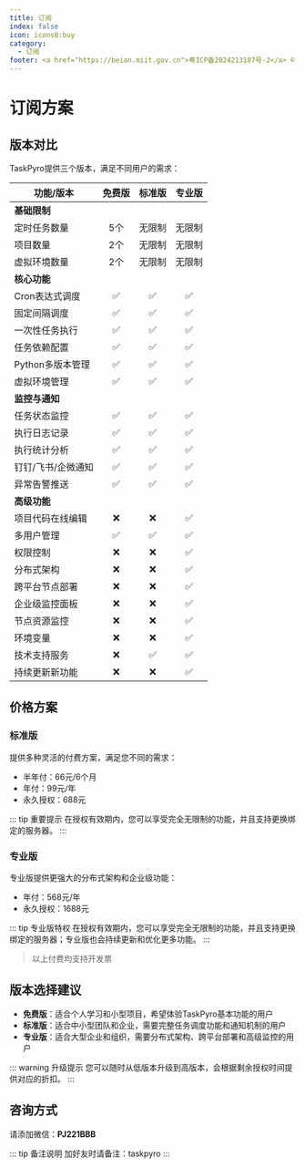 ```yaml
---
title: 订阅
index: false
icon: icons8:buy
category:
  - 订阅
footer: <a href="https://beian.miit.gov.cn">粤ICP备2024213187号-2</a> © 2025-至今 TaskPyro
---
```


# 订阅方案

## 版本对比

TaskPyro提供三个版本，满足不同用户的需求：

| 功能/版本 | 免费版 | 标准版 | 专业版 |
| --- | :---: | :---: | :---: |
| **基础限制** | | | |
| 定时任务数量 | 5个 | 无限制 | 无限制 |
| 项目数量 | 2个 | 无限制 | 无限制 |
| 虚拟环境数量 | 2个 | 无限制 | 无限制 |
| **核心功能** | | | |
| Cron表达式调度 | ✅ | ✅ | ✅ |
| 固定间隔调度 | ✅ | ✅ | ✅ |
| 一次性任务执行 | ✅ | ✅ | ✅ |
| 任务依赖配置 | ✅ | ✅ | ✅ |
| Python多版本管理 | ✅ | ✅ | ✅ |
| 虚拟环境管理 | ✅ | ✅ | ✅ |
| **监控与通知** | | | |
| 任务状态监控 | ✅ | ✅ | ✅ |
| 执行日志记录 | ✅ | ✅ | ✅ |
| 执行统计分析 | ✅ | ✅ | ✅ |
| 钉钉/飞书/企微通知 | ✅ | ✅ | ✅ |
| 异常告警推送 | ✅ | ✅ | ✅ |
| **高级功能** | | | |
| 项目代码在线编辑 | ❌ | ❌ | ✅ |
| 多用户管理 | ✅ | ✅ | ✅ |
| 权限控制 | ❌ | ❌ | ✅ |
| 分布式架构 | ❌ | ❌ | ✅ |
| 跨平台节点部署 | ❌ | ❌ | ✅ |
| 企业级监控面板 | ❌ | ❌ | ✅ |
| 节点资源监控 | ❌ | ❌ | ✅ |
| 环境变量 | ❌ | ❌ | ✅ |
| 技术支持服务 | ❌ | ✅ | ✅ |
| 持续更新新功能 | ❌ | ❌ | ✅ |

## 价格方案

### 标准版

提供多种灵活的付费方案，满足您不同的需求：

- 半年付：66元/6个月
- 年付：99元/年
- 永久授权：688元

::: tip 重要提示
在授权有效期内，您可以享受完全无限制的功能，并且支持更换绑定的服务器。
:::

### 专业版

专业版提供更强大的分布式架构和企业级功能：

- 年付：568元/年
- 永久授权：1688元

::: tip 专业版特权
在授权有效期内，您可以享受完全无限制的功能，并且支持更换绑定的服务器；专业版也会持续更新和优化更多功能。
:::


> 以上付费均支持开发票

## 版本选择建议

- **免费版**：适合个人学习和小型项目，希望体验TaskPyro基本功能的用户
- **标准版**：适合中小型团队和企业，需要完整任务调度功能和通知机制的用户
- **专业版**：适合大型企业和组织，需要分布式架构、跨平台部署和高级监控的用户

::: warning 升级提示
您可以随时从低版本升级到高版本，会根据剩余授权时间提供对应的折扣。
:::

## 咨询方式

请添加微信：**PJ221BBB**

::: tip 备注说明
加好友时请备注：taskpyro
:::

<!-- ## 价格调整说明

随着产品功能的不断完善和升级，价格可能会进行相应调整。建议您及时关注最新的价格信息。 -->
